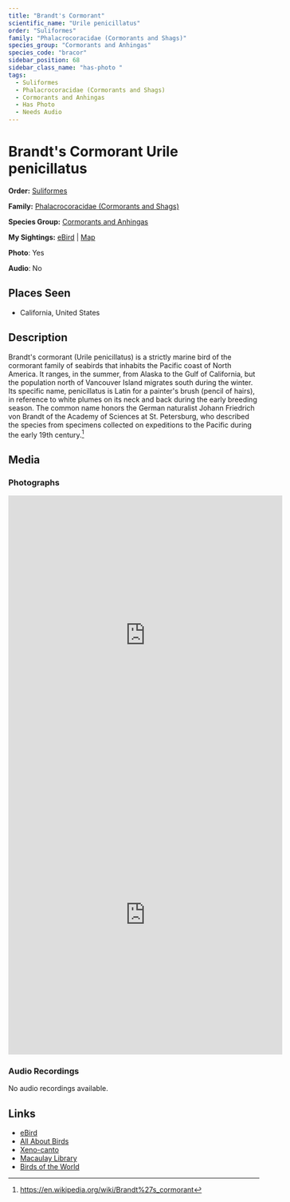 ```yaml
---
title: "Brandt's Cormorant"
scientific_name: "Urile penicillatus"
order: "Suliformes"
family: "Phalacrocoracidae (Cormorants and Shags)"
species_group: "Cormorants and Anhingas"
species_code: "bracor"
sidebar_position: 68
sidebar_class_name: "has-photo "
tags: 
  - Suliformes
  - Phalacrocoracidae (Cormorants and Shags)
  - Cormorants and Anhingas
  - Has Photo
  - Needs Audio
---
```


# Brandt's Cormorant <span className='sci_name'>Urile penicillatus</span>

**Order:** [Suliformes](/tags/suliformes)

**Family:** [Phalacrocoracidae (Cormorants and Shags)](/tags/phalacrocoracidae-cormorants-and-shags)

**Species Group:** [Cormorants and Anhingas](/tags/cormorants-and-anhingas)

**My Sightings:** [eBird](https://ebird.org/lifelist?r=world&time=life&spp=bracor) | [Map](/map?species_code=bracor)

**Photo**: Yes 

**Audio**: No

## Places Seen

* California, United States

## Description
Brandt's cormorant (Urile penicillatus) is a strictly marine bird of the cormorant family of seabirds that inhabits the Pacific coast of North America. It ranges, in the summer, from Alaska to the Gulf of California, but the population north of Vancouver Island migrates south during the winter. Its specific name, penicillatus is Latin for a painter's brush (pencil of hairs), in reference to white plumes on its neck and back during the early breeding season. The common name honors the German naturalist Johann Friedrich von Brandt of the Academy of Sciences at St. Petersburg, who described the species from specimens collected on expeditions to the Pacific during the early 19th century.[^1]

[^1]: https://en.wikipedia.org/wiki/Brandt%27s_cormorant

## Media
### Photographs
<iframe src="https://macaulaylibrary.org/asset/617717294/embed" width="550" height="560" frameborder="0" allowfullscreen></iframe>
<iframe src="https://macaulaylibrary.org/asset/617717295/embed" width="550" height="560" frameborder="0" allowfullscreen></iframe>

### Audio Recordings
No audio recordings available.

## Links
* [eBird](https://ebird.org/species/bracor) 
* [All About Birds](https://www.allaboutbirds.org/guide/bracor) 
* [Xeno-canto](https://www.xeno-canto.org/species/urile-penicillatus) 
* [Macaulay Library](https://search.macaulaylibrary.org/catalog?taxonCode=bracor&sort=rating_rank_desc)
* [Birds of the World](https://birdsoftheworld.org/bow/species/bracor)
